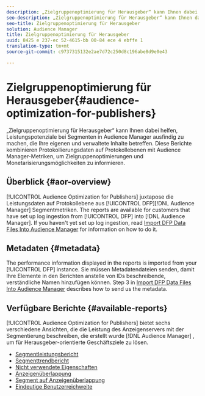 ```yaml
---
description: „Zielgruppenoptimierung für Herausgeber“ kann Ihnen dabei helfen, Leistungspotenziale bei Segmenten in Audience Manager ausfindig zu machen, die Ihre eigenen und verwaltete Inhalte betreffen. Diese Berichte kombinieren Protokollierungsdaten auf Protokollebenen mit Audience Manager-Metriken, um Zielgruppenoptimierungen und Monetarisierungsmöglichkeiten zu informieren.
seo-description: „Zielgruppenoptimierung für Herausgeber“ kann Ihnen dabei helfen, Leistungspotenziale bei Segmenten in Audience Manager ausfindig zu machen, die Ihre eigenen und verwaltete Inhalte betreffen. Diese Berichte kombinieren Protokollierungsdaten auf Protokollebenen mit Audience Manager-Metriken, um Zielgruppenoptimierungen und Monetarisierungsmöglichkeiten zu informieren.
seo-title: Zielgruppenoptimierung für Herausgeber
solution: Audience Manager
title: Zielgruppenoptimierung für Herausgeber
uuid: 8425 e 237-ec 52-4615-bb 00-84 ece 4 ebffe 1
translation-type: tm+mt
source-git-commit: c9737315132e2ae7d72c250d8c196abe8d9e0e43

---
```



# Zielgruppenoptimierung für Herausgeber{#audience-optimization-for-publishers}

„Zielgruppenoptimierung für Herausgeber“ kann Ihnen dabei helfen, Leistungspotenziale bei Segmenten in Audience Manager ausfindig zu machen, die Ihre eigenen und verwaltete Inhalte betreffen. Diese Berichte kombinieren Protokollierungsdaten auf Protokollebenen mit Audience Manager-Metriken, um Zielgruppenoptimierungen und Monetarisierungsmöglichkeiten zu informieren.

## Überblick {#aor-overview}

[!UICONTROL Audience Optimization for Publishers] juxtapose die Leistungsdaten auf Protokollebene aus [!UICONTROL DFP][!DNL Audience Manager] Segmentmetriken. The reports are available for customers that have set up log ingestion from [!UICONTROL DFP] into [!DNL Audience Manager]. If you haven't yet set up log ingestion, read [Import DFP Data Files Into Audience Manager](import-dfp.md) for information on how to do it.

## Metadaten {#metadata}

The performance information displayed in the reports is imported from your [!UICONTROL DFP] instance. Sie müssen Metadatendateien senden, damit Ihre Elemente in den Berichten anstelle von IDs beschreibende, verständliche Namen hinzufügen können. Step 3 in [Import DFP Data Files Into Audience Manager](../../../reporting/audience-optimization-reports/aor-publishers/import-dfp.md) describes how to send us the metadata.

## Verfügbare Berichte {#available-reports}

[!UICONTROL Audience Optimization for Publishers] bietet sechs verschiedene Ansichten, die die Leistung des Anzeigenservers mit der Segmentierung beschreiben, die erstellt wurde [!DNL Audience Manager] , um für Herausgeber-orientierte Geschäftsziele zu lösen.

+ [Segmentleistungsbericht](publisher-segment-performance.md)
+ [Segmenttrendbericht](publisher-segment-trends.md)
+ [Nicht verwendete Eigenschaften](publisher-top-unused-traits.md)
+ [Anzeigenüberlappung](publisher-ad-unit-overlap.md)
+ [Segment auf Anzeigenüberlappung](publisher-segment-ad-unit-overlap.md)
+ [Eindeutige Benutzerreichweite](publisher-unique-reach.md)
